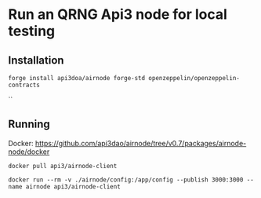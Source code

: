 # Run an QRNG Api3 node for local testing

## Installation

`forge install api3doa/airnode forge-std openzeppelin/openzeppelin-contracts`

``

## Running

Docker: https://github.com/api3dao/airnode/tree/v0.7/packages/airnode-node/docker

`docker pull api3/airnode-client`

`docker run --rm -v ./airnode/config:/app/config --publish 3000:3000 --name airnode api3/airnode-client`
